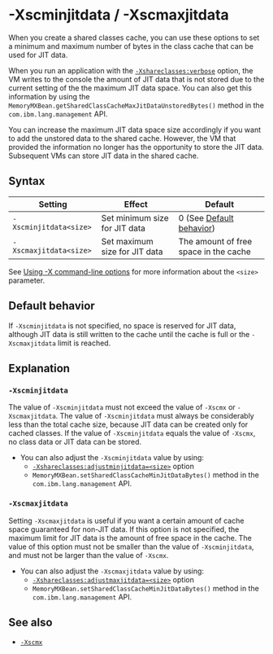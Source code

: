 <!--
* Copyright (c) 2017, 2022 IBM Corp. and others
*
* This program and the accompanying materials are made
* available under the terms of the Eclipse Public License 2.0
* which accompanies this distribution and is available at
* https://www.eclipse.org/legal/epl-2.0/ or the Apache
* License, Version 2.0 which accompanies this distribution and
* is available at https://www.apache.org/licenses/LICENSE-2.0.
*
* This Source Code may also be made available under the
* following Secondary Licenses when the conditions for such
* availability set forth in the Eclipse Public License, v. 2.0
* are satisfied: GNU General Public License, version 2 with
* the GNU Classpath Exception [1] and GNU General Public
* License, version 2 with the OpenJDK Assembly Exception [2].
*
* [1] https://www.gnu.org/software/classpath/license.html
* [2] http://openjdk.java.net/legal/assembly-exception.html
*
* SPDX-License-Identifier: EPL-2.0 OR Apache-2.0 OR GPL-2.0 WITH
* Classpath-exception-2.0 OR LicenseRef-GPL-2.0 WITH Assembly-exception
-->

# -Xscminjitdata / -Xscmaxjitdata

When you create a shared classes cache, you can use these options to set a minimum and maximum number of bytes in the class cache that can be used for JIT data.

When you run an application with the [`-Xshareclasses:verbose`](xshareclasses.md#verbose) option, the VM writes to the console the amount of JIT data that is not stored due to the current setting of the the maximum JIT data space. You can also get this information by using the `MemoryMXBean.getSharedClassCacheMaxJitDataUnstoredBytes()` method in the `com.ibm.lang.management` API.

You can increase the maximum JIT data space size accordingly if you want to add the unstored data to the shared cache. However, the VM that provided the information no longer has the opportunity to store the JIT data. Subsequent VMs can store JIT data in the shared cache.

## Syntax

| Setting               | Effect                        | Default                                       |
|-----------------------|-------------------------------|-----------------------------------------------|
|`-Xscminjitdata<size>` | Set minimum size for JIT data | 0 (See [Default behavior](#default-behavior)) |
|`-Xscmaxjitdata<size>` | Set maximum size for JIT data | The amount of free space in the cache         |

See [Using -X command-line options](x_jvm_commands.md) for more information about the `<size>` parameter.

## Default behavior

If `-Xscminjitdata` is not specified, no space is reserved for JIT data, although JIT data is still written to the cache until the cache is full or the `-Xscmaxjitdata` limit is reached.

## Explanation

### `-Xscminjitdata`

The value of `-Xscminjitdata` must not exceed the value of `-Xscmx` or `-Xscmaxjitdata`. The value of `-Xscminjitdata` must always be considerably less than the total cache size, because JIT data can be created only for cached classes. If the value of `-Xscminjitdata` equals the value of `-Xscmx`, no class data or JIT data can be stored.

- You can also adjust the `-Xscminjitdata` value by using:
    - [`-Xshareclasses:adjustminjitdata=<size>`](xshareclasses.md#adjustminjitdata-cache-utility) option
    - `MemoryMXBean.setSharedClassCacheMinJitDataBytes()` method in the `com.ibm.lang.management` API.

### `-Xscmaxjitdata`

Setting `-Xscmaxjitdata` is useful if you want a certain amount of cache space guaranteed for non-JIT data. If this option is not specified, the maximum limit for JIT data is the amount of free space in the cache. The value of this option must not be smaller than the value of `-Xscminjitdata`, and must not be larger than the value of `-Xscmx`.

- You can also adjust the `-Xscmaxjitdata` value by using:
    - [`-Xshareclasses:adjustmaxjitdata=<size>`](xshareclasses.md#adjustmaxjitdata-cache-utility) option
    - `MemoryMXBean.setSharedClassCacheMinJitDataBytes()` method in the `com.ibm.lang.management` API.


## See also

- [`-Xscmx`](xscmx.md)












<!-- ==== END OF TOPIC ==== xscminjitdata.md ==== -->
<!-- ==== END OF TOPIC ==== xscmaxjitdata.md ==== -->




